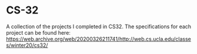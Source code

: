 # CS-32
A collection of the projects I completed in CS32.
The specifications for each project can be found here:
https://web.archive.org/web/20200326211741/http://web.cs.ucla.edu/classes/winter20/cs32/
